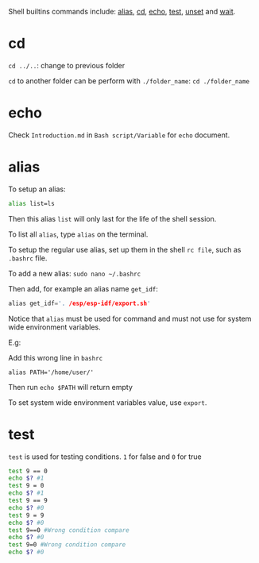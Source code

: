 Shell builtins commands include: [alias](#alias), [cd](#cd), [echo](#echo), [test](#test), [unset](#unset) and [wait](#wait).

# cd

``cd ../..``: change to previous folder

``cd`` to another folder can be perform with ``./folder_name``: ``cd ./folder_name``

# echo

Check ``Introduction.md`` in ``Bash script/Variable`` for ``echo`` document.

# alias

To setup an alias:

```sh
alias list=ls
```

Then this alias ``list`` will only last for the life of the shell session.

To list all ``alias``, type ``alias`` on the terminal.

To setup the regular use alias, set up them in the shell ``rc file``, such as ``.bashrc`` file.

To add a new alias: ``sudo nano ~/.bashrc``

Then add, for example an alias name ``get_idf``:

```c
alias get_idf='. /esp/esp-idf/export.sh'
```

Notice that ``alias`` must be used for command and must not use for system wide environment variables.

E.g:

Add this wrong line in ``bashrc``

```eg
alias PATH='/home/user/'
```

Then run ``echo $PATH`` will return empty

To set system wide environment variables value, use ``export``.

# test

``test`` is used for testing conditions. ``1`` for false and ``0`` for true

```sh
test 9 == 0
echo $? #1
test 9 = 0
echo $? #1
test 9 == 9
echo $? #0
test 9 = 9
echo $? #0
test 9==0 #Wrong condition compare
echo $? #0
test 9=0 #Wrong condition compare
echo $? #0
```
